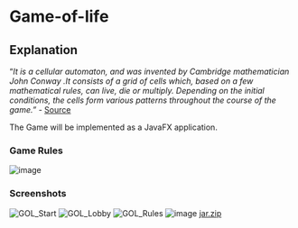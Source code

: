 # Game-of-life
## Explanation
“*It is a cellular automaton, and was invented by Cambridge mathematician John Conway .It consists of a grid of cells which, based on a few mathematical rules, can live, die or multiply. Depending on the initial conditions, the cells form various patterns throughout the course of the game.” -* [Source](https://playgameoflife.com/info)

The Game will be implemented as a JavaFX application.

### Game Rules
![image](https://user-images.githubusercontent.com/74250038/193465724-b04ffe0f-f6cd-4897-8615-a4436325602a.png)


### Screenshots
![GOL_Start](https://user-images.githubusercontent.com/74250038/193647807-f0a4fe95-b9a1-4d2a-a8c8-06357960e47b.png)
![GOL_Lobby](https://user-images.githubusercontent.com/74250038/193647829-4fc29f0f-9d6e-4147-9109-0169c2a28138.png)
![GOL_Rules](https://user-images.githubusercontent.com/74250038/193647852-b9391605-3dc3-4d6c-ab40-b3a243be8dbc.png)
![image](https://user-images.githubusercontent.com/74250038/193648030-0b3b7420-1665-43c2-be94-2f2b83dd5431.png)
[jar.zip](https://github.com/halimaAli/game-of-life./files/9699930/jar.zip)
